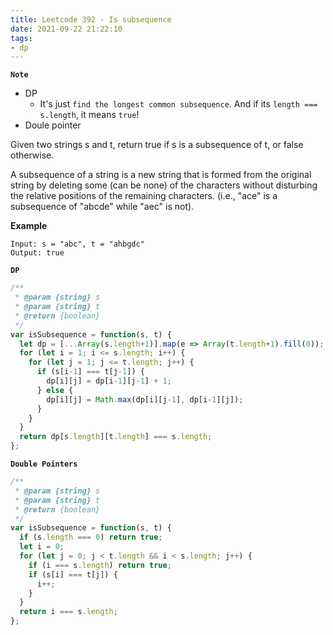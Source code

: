 ```yaml
---
title: Leetcode 392 - Is subsequence
date: 2021-09-22 21:22:10
tags:
- dp
---
```

**`Note`**
- DP
  - It's just `find the longest common subsequence`. And if its `length === s.length`, it means `true`!
- Doule pointer


Given two strings s and t, return true if s is a subsequence of t, or false otherwise.

A subsequence of a string is a new string that is formed from the original string by deleting some (can be none) of the characters without disturbing the relative positions of the remaining characters. (i.e., "ace" is a subsequence of "abcde" while "aec" is not).

**Example**
```
Input: s = "abc", t = "ahbgdc"
Output: true
```

**`DP`**
```javascript
/**
 * @param {string} s
 * @param {string} t
 * @return {boolean}
 */
var isSubsequence = function(s, t) {
  let dp = [...Array(s.length+1)].map(e => Array(t.length+1).fill(0));
  for (let i = 1; i <= s.length; i++) {
    for (let j = 1; j <= t.length; j++) {
      if (s[i-1] === t[j-1]) {
        dp[i][j] = dp[i-1][j-1] + 1;
      } else {
        dp[i][j] = Math.max(dp[i][j-1], dp[i-1][j]);
      }
    }
  }
  return dp[s.length][t.length] === s.length;
};
```

**`Double Pointers`**
```javascript
/**
 * @param {string} s
 * @param {string} t
 * @return {boolean}
 */
var isSubsequence = function(s, t) {
  if (s.length === 0) return true;
  let i = 0;
  for (let j = 0; j < t.length && i < s.length; j++) {
    if (i === s.length) return true;
    if (s[i] === t[j]) {
      i++;
    }
  }
  return i === s.length;
};
```
